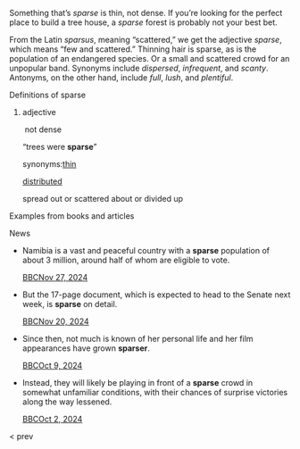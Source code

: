 Something that’s _sparse_ is thin, not dense. If you’re looking for the perfect place to build a tree house, a _sparse_ forest is probably not your best bet.

From the Latin _sparsus_, meaning “scattered,” we get the adjective _sparse_, which means “few and scattered.” Thinning hair is sparse, as is the population of an endangered species. Or a small and scattered crowd for an unpopular band. Synonyms include _dispersed_, _infrequent_, and _scanty_. Antonyms, on the other hand, include _full_, _lush_, and _plentiful_.

Definitions of sparse
1. adjective
    
     not dense
    
    “trees were **sparse**”
    
    synonyms:[thin](https://www.vocabulary.com/dictionary/thin)
    
    [distributed](https://www.vocabulary.com/dictionary/distributed)
    
    spread out or scattered about or divided up
    
Examples from books and articles

News

- Namibia is a vast and peaceful country with a **sparse** population of about 3 million, around half of whom are eligible to vote.
    
    [BBCNov 27, 2024](https://www.bbc.com/news/articles/c2e79m87xllo)
- But the 17-page document, which is expected to head to the Senate next week, is **sparse** on detail.
    
    [BBCNov 20, 2024](https://www.bbc.com/news/articles/cgl4dyjg57do)
- Since then, not much is known of her personal life and her film appearances have grown **sparser**.
    
    [BBCOct 9, 2024](https://www.bbc.com/news/articles/c99vj1n7297o)
- Instead, they will likely be playing in front of a **sparse** crowd in somewhat unfamiliar conditions, with their chances of surprise victories along the way lessened.
    
    [BBCOct 2, 2024](https://www.bbc.com/sport/cricket/articles/c93y00lw37wo)

< prev
